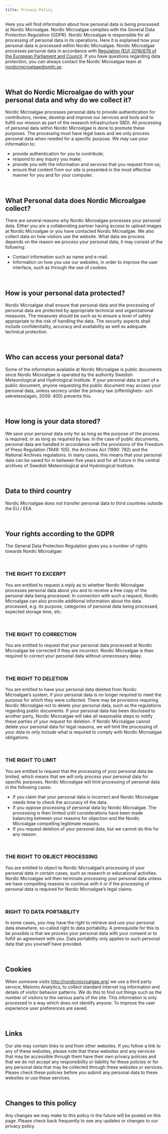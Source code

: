 ```yaml
---
title: Privacy Policy
---
```

Here you will find information about how personal data is being processed at Nordic Microalgae. Nordic Microalgae complies with the General Data Protection Regulation (GDPR). Nordic Microalgae is responsible for all processing of personal data in its operations. Here it is explained how your personal data is processed within Nordic Microalgae. Nordic Microalgae processes personal data in accordance with [Regulation (EU) 2016/679 of the European Parliament and Council](https://eur-lex.europa.eu/legal-content/EN/TXT/?uri=celex%3A32016R0679). If you have questions regarding data protection, you can always contact the Nordic Microalgae team at [nordicmicroalgae@smhi.se](mailto:nordicmicroalgae@smhi.se).

&nbsp;  

## What do Nordic Microalgae do with your personal data and why do we collect it?
Nordic Microalgae processes personal data to provide authentication for contributors, review, develop and improve our services and tools and to fulfill our mission as part of the research infrastructure SBDI. All processing of personal data within Nordic Microalgae is done to promote these purposes. The processing must have legal basis and we only process personal data when needed for a specific purpose. We may use your information to:
*	provide authentication for you to contribute; 
*	respond to any inquiry you make;
*	provide you with the information and services that you request from us;
*	ensure that content from our site is presented in the most effective manner for you and for your computer.

&nbsp;  

## What Personal data does Nordic Microalgae collect?
There are several reasons why Nordic Microalgae processes your personal data. Either you are a collaborating partner having access to upload images at Nordic Microalgae or you have contacted Nordic Microalgae. We also collect data on how visitors use the website. What data we process depends on the reason we process your personal data, it may consist of the following:
*	Contact information such as name and e-mail.
*	Information on how you use our websites, in order to improve the user interface, such as through the use of cookies.

&nbsp;  

## How is your personal data protected?
Nordic Microalgae shall ensure that personal data and the processing of personal data are protected by appropriate technical and organizational measures. The measures should be such as to ensure a level of safety appropriate to the risk of handling the data. The security aspects shall include confidentiality, accuracy and availability as well as adequate technical protection. 

&nbsp;  

## Who can access your personal data?
Some of the information available at Nordic Microalgae is public documents since Nordic Microalgae is operated by the authority Swedish Meteorological and Hydrological Institute. If your personal data is part of a public document, anyone requesting the public document may access your personal data, unless secrecy under the privacy law (offentlighets- och sekretesslagen, 2009: 400) prevents this.

&nbsp;  

## How long is your data stored?
We save your personal data only for as long as the purpose of the process is required, or as long as required by law.
In the case of public documents, personal data are handled in accordance with the provisions of the Freedom of Press Regulation (1949: 105), the Archives Act (1990: 782) and the National Archives regulations. In many cases, this means that your personal data can be saved for in between five years and for all future in the central archives of Swedish Meteorological and Hydrological Institute.

&nbsp;  

## Data to third country
Nordic Microalgae does not transfer personal data to third countries outside the EU / EEA. 

&nbsp;  

## Your rights according to the GDPR
The General Data Protection Regulation gives you a number of rights towards Nordic Microalgae:

&nbsp;  

### THE RIGHT TO EXCERPT
You are entitled to request a reply as to whether Nordic Microalgae processes personal data about you and to receive a free copy of the personal data being processed. In connection with such a request, Nordic Microalgae can also provide additional information about the data processed, e.g. its purpose, categories of personal data being processed, expected storage time, etc.

&nbsp;  

### THE RIGHT TO CORRECTION
You are entitled to request that your personal data processed at Nordic Microalgae be corrected if they are incorrect. Nordic Microalgae is then required to correct your personal data without unnecessary delay.

&nbsp;  

### THE RIGHT TO DELETION
You are entitled to have your personal data deleted from Nordic Microalgae’s system, if your personal data is no longer required to meet the purpose for which they were collected.
There may be provisions requiring Nordic Microalgae not to delete your personal data, such as the regulations regarding public documents. If your personal data has been disclosed to another party, Nordic Microalgae will take all reasonable steps to notify these parties of your request for deletion.
If Nordic Microalgae cannot delete your personal data for legal reasons, we will limit the processing of your data to only include what is required to comply with Nordic Microalgae obligations.

&nbsp;  

### THE RIGHT TO LIMIT
You are entitled to request that the processing of your personal data be limited, which means that we will only process your personal data for specific purposes. Nordic Microalgae will limit processing of personal data in the following cases:
*	If you claim that your personal data is incorrect and Nordic Microalgae needs time to check the accuracy of the data.
*	If you oppose processing of personal data by Nordic Microalgae. The processing is then limited until considerations have been made balancing between your reasons for objection and the Nordic Microalgae compelling legitimate reasons.
*	If you request deletion of your personal data, but we cannot do this for any reason.

&nbsp;  

### THE RIGHT TO OBJECT PROCESSING
You are entitled to object to Nordic Microalgae’s processing of your personal data in certain cases, such as research or educational activities. Nordic Microalgae will then terminate processing your personal data unless we have compelling reasons to continue with it or if the processing of personal data is required for Nordic Microalgae’s legal claims.

&nbsp;  

### RIGHT TO DATA PORTABILITY
In some cases, you may have the right to retrieve and use your personal data elsewhere, so-called right to data portability. A prerequisite for this to be possible is that we process your personal data with your consent or to fulfill an agreement with you. Data portability only applies to such personal data that you yourself have provided.

&nbsp;  

## Cookies
When someone visits http://nordicmicroalgae.org/ we use a third party service, Matomo Analytics, to collect standard internet log information and details of visitor behavior patterns. We do this to find out things such as the number of visitors to the various parts of the site. This information is only processed in a way which does not identify anyone. To improve the user experience user preferences are saved.

&nbsp;  

## Links
Our site may contain links to and from other websites. If you follow a link to any of these websites, please note that these websites and any services that may be accessible through them have their own privacy policies and that we do not accept any responsibility or liability for these policies or for any personal data that may be collected through these websites or services. Please check these policies before you submit any personal data to these websites or use these services.

&nbsp;  

## Changes to this policy
Any changes we may make to this policy in the future will be posted on this page. Please check back frequently to see any updates or changes to our privacy policy.

